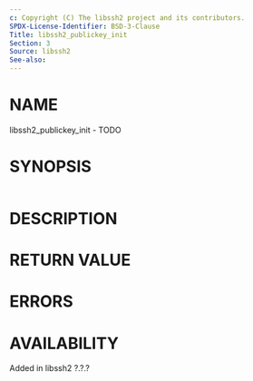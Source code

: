 ```yaml
---
c: Copyright (C) The libssh2 project and its contributors.
SPDX-License-Identifier: BSD-3-Clause
Title: libssh2_publickey_init
Section: 3
Source: libssh2
See-also:
---
```


# NAME

libssh2_publickey_init - TODO

# SYNOPSIS

~~~c
~~~

# DESCRIPTION


# RETURN VALUE


# ERRORS


# AVAILABILITY

Added in libssh2 ?.?.?
